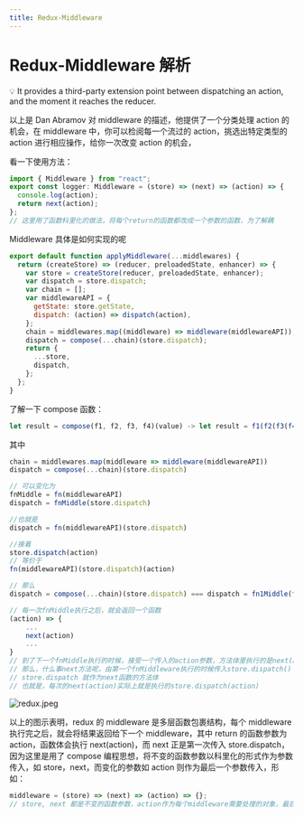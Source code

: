```yaml
---
title: Redux-Middleware
---
```


# Redux-Middleware 解析

<aside>
💡 It provides a third-party extension point between dispatching an action, and the moment it reaches the reducer.

</aside>

以上是 Dan Abramov 对 middleware 的描述，他提供了一个分类处理 action 的机会，在 middleware 中，你可以检阅每一个流过的 action，挑选出特定类型的 action 进行相应操作，给你一次改变 action 的机会，

看一下使用方法：

```jsx
import { Middleware } from "react";
export const logger: Middleware = (store) => (next) => (action) => {
  console.log(action);
  return next(action);
};
// 这里用了函数科里化的做法，将每个return的函数都改成一个参数的函数，为了解耦
```

Middleware 具体是如何实现的呢

```jsx
export default function applyMiddleware(...middlewares) {
  return (createStore) => (reducer, preloadedState, enhancer) => {
    var store = createStore(reducer, preloadedState, enhancer);
    var dispatch = store.dispatch;
    var chain = [];
    var middlewareAPI = {
      getState: store.getState,
      dispatch: (action) => dispatch(action),
    };
    chain = middlewares.map((middleware) => middleware(middlewareAPI));
    dispatch = compose(...chain)(store.dispatch);
    return {
      ...store,
      dispatch,
    };
  };
}
```

了解一下 compose 函数：

```jsx
let result = compose(f1, f2, f3, f4)(value) -> let result = f1(f2(f3(f4(value))))
```

其中

```jsx
chain = middlewares.map(middleware => middleware(middlewareAPI))
dispatch = compose(...chain)(store.dispatch)

// 可以变化为
fnMiddle = fn(middlewareAPI)
dispatch = fnMiddle(store.dispatch)

//也就是
dispatch = fn(middlewareAPI)(store.dispatch)

//接着
store.dispatch(action)
// 等价于
fn(middlewareAPI)(store.dispatch)(action)

// 那么
dispatch = compose(...chain)(store.dispatch) === dispatch = fn1Middle(fn2Middle(store.dispatch))

// 每一次fnMiddle执行之后，就会返回一个函数
(action) => {
	...
	next(action)
	...
}
// 到了下一个fnMiddle执行的时候，接受一个传入的action参数，方法体里执行的是next(action)
// 那么，什么事next方法呢，由第一个fnMiddleware执行的时候传入store.dispatch()
// store.dispatch 就作为next函数的方法体
// 也就是，每次的next(action)实际上就是执行的store.dispatch(action)
```

![redux.jpeg](https://prod-files-secure.s3.us-west-2.amazonaws.com/43b64f47-9fcc-42a0-ba9a-fbfb1e671f2c/8ad6a082-5e9c-4dc3-828a-a80fb97cd75d/redux.jpeg)

以上的图示表明，redux 的 middleware 是多层函数包裹结构，每个 middleware 执行完之后，就会将结果返回给下一个 middleware，其中 return 的函数参数为 action，函数体会执行 next(action)，而 next 正是第一次传入 store.dispatch，因为这里是用了 compose 编程思想，将不变的函数参数以科里化的形式作为参数传入，如 store，next，而变化的参数如 action 则作为最后一个参数传入，形如：

```jsx
middleware = (store) => (next) => (action) => {};
// store, next 都是不变的函数参数，action作为每个middleware需要处理的对象，最后一个传入
```
